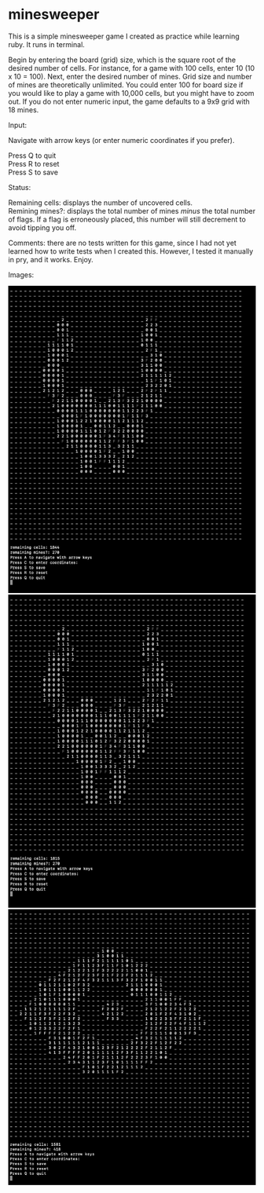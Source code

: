 # minesweeper

This is a simple minesweeper game I created as practice while learning ruby. It runs in terminal. 

Begin by entering the board (grid) size, which is the square root of the desired number of cells. For instance, for a game with 100 cells, enter 10 (10 x 10 = 100). Next, enter the desired number of mines. Grid size and number of mines are theoretically unlimited. You could enter 100 for board size if you would like to play a game with 10,000 cells, but you might have to zoom out. If you do not enter numeric input, the game defaults to a 9x9 grid with 18 mines.

Input:

Navigate with arrow keys (or enter numeric coordinates if you prefer).

Press Q to quit<br/>
Press R to reset<br/>
Press S to save

Status:

Remaining cells: displays the number of uncovered cells.<br/>
Remining mines?: displays the total number of mines *minus* the total number of flags. If a flag is erroneously placed, this number will still decrement to avoid tipping you off. 

Comments: there are no tests written for this game, since I had not yet learned how to write tests when I created this. However, I tested it manually in pry, and it works. Enjoy.

Images:

<img src="./images/trevors_minesweeper4.jpg" width="550">
<img src="./images/trevors_minesweeper5.jpg" width="550">
<img src="./images/trevors_minesweeper7.jpg" width="550">



